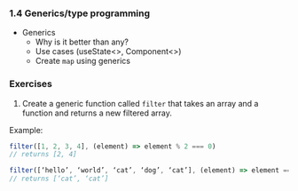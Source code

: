 ### 1.4 Generics/type programming

- Generics
	- Why is it better than any?
	- Use cases (useState<>, Component<>)
	- Create `map` using generics

### Exercises

1. Create a generic function called `filter` that takes an array and a function and returns a new filtered array.

Example: 
    
```ts
filter([1, 2, 3, 4], (element) => element % 2 === 0)  
// returns [2, 4]

filter([‘hello’, ‘world’, ‘cat’, ‘dog’, ‘cat’], (element) => element === ‘cat’)  
// returns [‘cat’, ‘cat’]
```